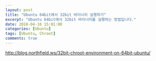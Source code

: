 ```yaml
---
layout: post
title: "Ubuntu 64bit에서 32bit 바이너리 실행하기"
excerpt: "Ubuntu 64bit에서 32bit 바이너리를 실행하는 방법입니다."
date: 2018-04-16 15:01:00
categories: [Ubuntu]
tags: [Ubuntu, Chroot]
comments: true
---
```




http://blog.northfield.ws/32bit-chroot-environment-on-64bit-ubuntu/